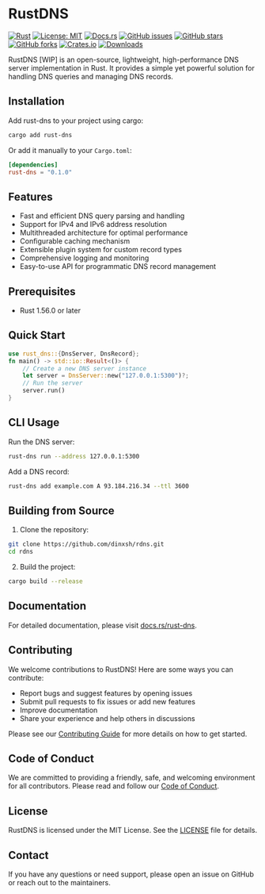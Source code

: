 # RustDNS

[![Rust](https://img.shields.io/badge/rust-%23000000.svg?style=for-the-badge&logo=rust&logoColor=white)](https://www.rust-lang.org/)
[![License: MIT](https://img.shields.io/badge/License-MIT-yellow.svg)](https://opensource.org/licenses/MIT)
[![Docs.rs](https://docs.rs/rust-dns/badge.svg)](https://docs.rs/rust-dns)
[![GitHub issues](https://img.shields.io/github/issues/dinxsh/rdns)](https://github.com/dinxsh/rdns/issues)
[![GitHub stars](https://img.shields.io/github/stars/dinxsh/rdns)](https://github.com/dinxsh/rdns/stargazers)
[![GitHub forks](https://img.shields.io/github/forks/dinxsh/rdns)](https://github.com/dinxsh/rdns/network)
[![Crates.io](https://img.shields.io/crates/v/rust-dns)](https://crates.io/crates/rust-dns)
[![Downloads](https://img.shields.io/crates/d/rust-dns)](https://crates.io/crates/rust-dns)

RustDNS [WIP] is an open-source, lightweight, high-performance DNS server implementation in Rust. It provides a simple yet powerful solution for handling DNS queries and managing DNS records.

## Installation

Add rust-dns to your project using cargo:

```bash
cargo add rust-dns
```

Or add it manually to your `Cargo.toml`:

```toml
[dependencies]
rust-dns = "0.1.0"
```

## Features

- Fast and efficient DNS query parsing and handling
- Support for IPv4 and IPv6 address resolution
- Multithreaded architecture for optimal performance
- Configurable caching mechanism
- Extensible plugin system for custom record types
- Comprehensive logging and monitoring
- Easy-to-use API for programmatic DNS record management

## Prerequisites

- Rust 1.56.0 or later

## Quick Start

```rust
use rust_dns::{DnsServer, DnsRecord};
fn main() -> std::io::Result<()> {
    // Create a new DNS server instance
    let server = DnsServer::new("127.0.0.1:5300")?;
    // Run the server
    server.run()
}
```

## CLI Usage

Run the DNS server:

```bash
rust-dns run --address 127.0.0.1:5300
```

Add a DNS record:

```bash
rust-dns add example.com A 93.184.216.34 --ttl 3600
```

## Building from Source

1. Clone the repository:

```bash
git clone https://github.com/dinxsh/rdns.git
cd rdns
```

2. Build the project:

```bash
cargo build --release
```

## Documentation

For detailed documentation, please visit [docs.rs/rust-dns](https://docs.rs/rust-dns).

## Contributing

We welcome contributions to RustDNS! Here are some ways you can contribute:

- Report bugs and suggest features by opening issues
- Submit pull requests to fix issues or add new features
- Improve documentation
- Share your experience and help others in discussions

Please see our [Contributing Guide](CONTRIBUTING.md) for more details on how to get started.

## Code of Conduct

We are committed to providing a friendly, safe, and welcoming environment for all contributors. Please read and follow our [Code of Conduct](CODE_OF_CONDUCT.md).

## License

RustDNS is licensed under the MIT License. See the [LICENSE](LICENSE) file for details.

## Contact

If you have any questions or need support, please open an issue on GitHub or reach out to the maintainers.
